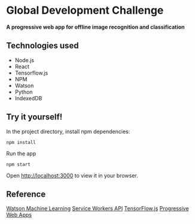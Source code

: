 # Global Development Challenge
**A progressive web app for offline image recognition and classification**

## Technologies used
* Node.js
* React
* Tensorflow.js
* NPM
* Watson
* Python
* IndexedDB

## Try it yourself!
In the project directory, install npm dependencies:

    npm install

Run the app

    npm start

Open [http://localhost:3000](http://localhost:3000) to view it in your browser.


## Reference

[Watson Machine Learning](https://dataplatform.cloud.ibm.com/docs/content/wsj/analyze-data/ml-overview.html)
[Service Workers API](https://developer.mozilla.org/en-US/docs/Web/API/Service_Worker_API)
[TensorFlow.js](https://www.tensorflow.org/js)
[Progressive Web Apps](https://web.dev/progressive-web-apps/)
